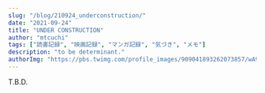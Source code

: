 ```yaml
---
slug: "/blog/210924_underconstruction/"
date: "2021-09-24"
title: "UNDER CONSTRUCTION"
author: "mtcuchi"
tags: ["読書記録", "映画記録", "マンガ記録", "気づき", "メモ"]
description: "to be determinant."
authorImg: "https://pbs.twimg.com/profile_images/909041893262073857/wA9x-YLq_400x400.jpg"
---
```


T.B.D.

